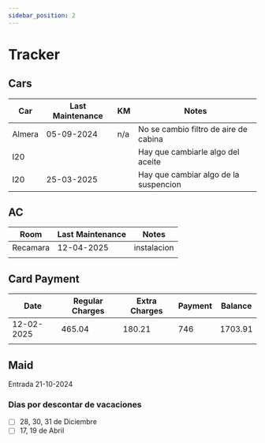 ```yaml
---
sidebar_position: 2
---
```


# Tracker

## Cars
| Car    | Last Maintenance | KM  | Notes                                 |
| ------ | ---------------- | --- | ------------------------------------- |
| Almera | 05-09-2024       | n/a | No se cambio filtro de aire de cabina |
| I20    |                  |     | Hay que cambiarle algo del aceite     |
| I20    | 25-03-2025       |     | Hay que cambiar algo de la suspencion |


## AC
| Room     | Last Maintenance | Notes       |
| -------- | ---------------- | ----------- |
| Recamara | 12-04-2025       | instalacion |
|          |                  |             |

## Card Payment
| Date       | Regular Charges | Extra Charges | Payment | Balance |
| ---------- | --------------- | ------------- | ------- | ------- |
| 12-02-2025 | 465.04          | 180.21        | 746     | 1703.91 |
|            |                 |               |         |         |


## Maid

Entrada 21-10-2024

### Dias por descontar de vacaciones
- [ ] 28, 30, 31 de Diciembre
- [ ] 17, 19 de Abril